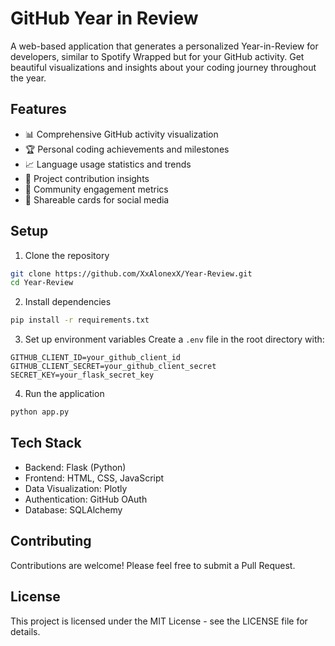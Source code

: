 # GitHub Year in Review

A web-based application that generates a personalized Year-in-Review for developers, similar to Spotify Wrapped but for your GitHub activity. Get beautiful visualizations and insights about your coding journey throughout the year.

## Features

- 📊 Comprehensive GitHub activity visualization
- 🏆 Personal coding achievements and milestones
- 📈 Language usage statistics and trends
- 🌟 Project contribution insights
- 🤝 Community engagement metrics
- 📱 Shareable cards for social media

## Setup

1. Clone the repository
```bash
git clone https://github.com/XxAlonexX/Year-Review.git
cd Year-Review
```

2. Install dependencies
```bash
pip install -r requirements.txt
```

3. Set up environment variables
Create a `.env` file in the root directory with:
```
GITHUB_CLIENT_ID=your_github_client_id
GITHUB_CLIENT_SECRET=your_github_client_secret
SECRET_KEY=your_flask_secret_key
```

4. Run the application
```bash
python app.py
```

## Tech Stack

- Backend: Flask (Python)
- Frontend: HTML, CSS, JavaScript
- Data Visualization: Plotly
- Authentication: GitHub OAuth
- Database: SQLAlchemy

## Contributing

Contributions are welcome! Please feel free to submit a Pull Request.

## License

This project is licensed under the MIT License - see the LICENSE file for details.
